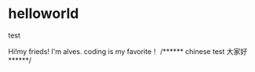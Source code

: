 # helloworld
test

Hi!my frieds!
I'm alves.
coding is my favorite！
/****** chinese test 大家好 ******/
